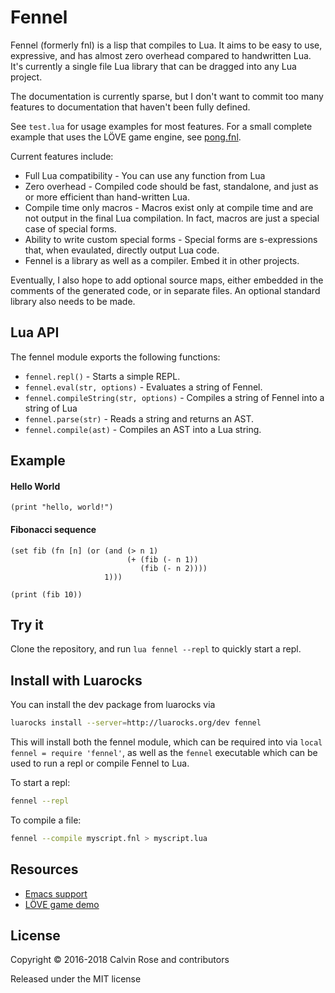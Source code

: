 # Fennel

Fennel (formerly fnl) is a lisp that compiles to Lua. It aims to be easy to use, expressive, and has almost
zero overhead compared to handwritten Lua. It's currently a single file Lua library that can
be dragged into any Lua project.

The documentation is currently sparse, but I don't want to commit too many features to documentation
that haven't been fully defined.

See `test.lua` for usage examples for most features. For a small
complete example that uses the LÖVE game engine, see
[pong.fnl](https://p.hagelb.org/pong.fnl.html).

Current features include:

* Full Lua compatibility - You can use any function from Lua
* Zero overhead - Compiled code should be fast, standalone, and just as or more efficient than hand-written Lua.
* Compile time only macros - Macros exist only at compile time and are not output in the final Lua compilation. In fact,
  macros are just a special case of special forms.
* Ability to write custom special forms - Special forms are s-expressions that, when evaulated, directly output Lua code.
* Fennel is a library as well as a compiler. Embed it in other projects. 

Eventually, I also hope to add optional source maps, either embedded in the comments of the generated code, or in separate files. An optional standard library also needs to be made.

## Lua API

The fennel module exports the following functions:

* `fennel.repl()` - Starts a simple REPL.
* `fennel.eval(str, options)` - Evaluates a string of Fennel.
* `fennel.compileString(str, options)` - Compiles a string of Fennel into a string of Lua
* `fennel.parse(str)` - Reads a string and returns an AST.
* `fennel.compile(ast)` - Compiles an AST into a Lua string.

## Example

#### Hello World
```
(print "hello, world!")
```

#### Fibonacci sequence
```
(set fib (fn [n] (or (and (> n 1)
                          (+ (fib (- n 1))
                             (fib (- n 2))))
                     1)))

(print (fib 10))
```

## Try it

Clone the repository, and run `lua fennel --repl` to quickly start a repl.

## Install with Luarocks

You can install the dev package from luarocks via
```sh
luarocks install --server=http://luarocks.org/dev fennel
``` 

This will install both the fennel module, which can be required into via `local fennel = require 'fennel'`,
as well as the `fennel` executable which can be used to run a repl or compile Fennel to Lua.

To start a repl:
```sh
fennel --repl
```

To compile a file:
```sh
fennel --compile myscript.fnl > myscript.lua
```

## Resources

* [Emacs support](https://gitlab.com/technomancy/fennel-mode)
* [LÖVE game demo](https://p.hagelb.org/pong.fnl.html)

## License

Copyright © 2016-2018 Calvin Rose and contributors

Released under the MIT license
